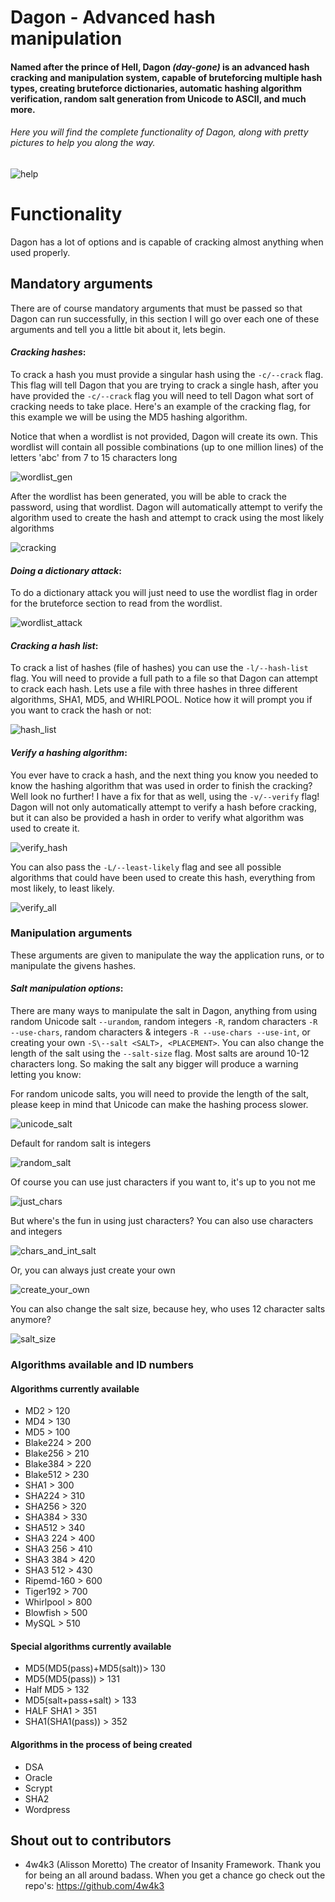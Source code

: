 # Dagon - Advanced hash manipulation
#### Named after the prince of Hell, Dagon *(day-gone)* is an advanced hash cracking and manipulation system, capable of bruteforcing multiple hash types, creating bruteforce dictionaries, automatic hashing algorithm verification, random salt generation from Unicode to ASCII, and much more. 

###### Here you will find the complete functionality of Dagon, along with pretty pictures to help you along the way.

![help](https://cloud.githubusercontent.com/assets/14183473/26105976/e1ba4830-3a09-11e7-8bfd-11e1ae056d49.PNG)

# Functionality

Dagon has a lot of options and is capable of cracking almost anything when used properly.

## Mandatory arguments

There are of course mandatory arguments that must be passed so that Dagon can run successfully, in this section I will go over each one of these arguments and tell you a little bit about it, lets begin.

#### _Cracking hashes_:

To crack a hash you must provide a singular hash using the `-c/--crack` flag. This flag will tell Dagon that you are trying to crack a single hash, after you have provided the `-c/--crack` flag you will need to tell Dagon what sort of cracking needs to take place. Here's an example of the cracking flag, for this example we will be using the MD5 hashing algorithm.

Notice that when a wordlist is not provided, Dagon will create its own. This wordlist will contain all possible combinations (up to one million lines) of the letters 'abc' from 7 to 15 characters long

![wordlist_gen](https://cloud.githubusercontent.com/assets/14183473/26103895/359f712c-3a01-11e7-8d36-55a312da0264.PNG)

After the wordlist has been generated, you will be able to crack the password, using that wordlist. Dagon will automatically attempt to verify the algorithm used to create the hash and attempt to crack using the most likely algorithms

![cracking](https://cloud.githubusercontent.com/assets/14183473/26104116/f8538cda-3a01-11e7-87a7-7136042ffc0e.PNG)

#### _Doing a dictionary attack_:

To do a dictionary attack you will just need to use the wordlist flag in order for the bruteforce section to read from the wordlist. 

![wordlist_attack](https://cloud.githubusercontent.com/assets/14183473/26204867/c28c226a-3ba5-11e7-8e0f-4410d1deb3ef.PNG)

#### _Cracking a hash list_:

To crack a list of hashes (file of hashes) you can use the `-l/--hash-list` flag. You will need to provide a full path to a file so that Dagon can attempt to crack each hash. Lets use a file with three hashes in three different algorithms, SHA1, MD5, and WHIRLPOOL. Notice how it will prompt you if you want to crack the hash or not:

![hash_list](https://cloud.githubusercontent.com/assets/14183473/26104288/c9adf220-3a02-11e7-8879-88a6f2a76a42.PNG)

#### _Verify a hashing algorithm_:

You ever have to crack a hash, and the next thing you know you needed to know the hashing algorithm that was used in order to finish the cracking? Well look no further! I have a fix for that as well, using the `-v/--verify` flag! Dagon will not only automatically attempt to verify a hash before cracking, but it can also be provided a hash in order to verify what algorithm was used to create it.

![verify_hash](https://cloud.githubusercontent.com/assets/14183473/26104876/5c9cad90-3a05-11e7-9055-ef6f2c2ad57c.PNG)

You can also pass the `-L/--least-likely` flag and see all possible algorithms that could have been used to create this hash, everything from most likely, to least likely.

![verify_all](https://cloud.githubusercontent.com/assets/14183473/26104919/860ff9de-3a05-11e7-9ad4-69b43981609a.PNG)

### Manipulation arguments

These arguments are given to manipulate the way the application runs, or to manipulate the givens hashes.

#### _Salt manipulation options_:

There are many ways to manipulate the salt in Dagon, anything from using random Unicode salt `--urandom`, random integers `-R`, random characters `-R --use-chars`, random characters & integers `-R --use-chars --use-int`, or creating your own `-S\--salt <SALT>, <PLACEMENT>`. You can also change the length of the salt using the `--salt-size` flag. Most salts are around 10-12 characters long. So making the salt any bigger will produce a warning letting you know:

For random unicode salts, you will need to provide the length of the salt, please keep in mind that Unicode can make the hashing process slower.

![unicode_salt](https://cloud.githubusercontent.com/assets/14183473/26105454/a32957de-3a07-11e7-93c6-2b728d5b7c20.PNG)

Default for random salt is integers

![random_salt](https://cloud.githubusercontent.com/assets/14183473/26105456/a32a3654-3a07-11e7-93d4-3d7d875f3b52.PNG)

Of course you can use just characters if you want to, it's up to you not me

![just_chars](https://cloud.githubusercontent.com/assets/14183473/26105455/a329fe28-3a07-11e7-9e07-79810de38b02.PNG)

But where's the fun in using just characters? You can also use characters and integers

![chars_and_int_salt](https://cloud.githubusercontent.com/assets/14183473/26105457/a32d1e96-3a07-11e7-9c6a-befa73a75778.PNG)

Or, you can always just create your own

![create_your_own](https://cloud.githubusercontent.com/assets/14183473/26105458/a3fb81e6-3a07-11e7-9f03-d357f2c29600.PNG)

You can also change the salt size, because hey, who uses 12 character salts anymore?

![salt_size](https://cloud.githubusercontent.com/assets/14183473/26105647/5dad0be6-3a08-11e7-8757-bb6bc9e375c2.PNG)

### Algorithms available and ID numbers

#### Algorithms currently available

 - MD2        > 120
 - MD4        > 130
 - MD5        > 100
 - Blake224   > 200
 - Blake256   > 210
 - Blake384   > 220 
 - Blake512   > 230
 - SHA1       > 300
 - SHA224     > 310
 - SHA256     > 320
 - SHA384     > 330
 - SHA512     > 340
 - SHA3 224   > 400
 - SHA3 256   > 410
 - SHA3 384   > 420
 - SHA3 512   > 430
 - Ripemd-160 > 600
 - Tiger192   > 700
 - Whirlpool  > 800
 - Blowfish   > 500
 - MySQL      > 510
 
#### Special algorithms currently available

 - MD5(MD5(pass)+MD5(salt))> 130
 - MD5(MD5(pass))          > 131
 - Half MD5                > 132
 - MD5(salt+pass+salt)     > 133
 - HALF SHA1               > 351
 - SHA1(SHA1(pass))        > 352

#### Algorithms in the process of being created

 - DSA
 - Oracle
 - Scrypt
 - SHA2
 - Wordpress
 
## Shout out to contributors

 - 4w4k3 (Alisson Moretto)
     The creator of Insanity Framework. Thank you for being an all around badass. When you get a chance go check out the repo's: https://github.com/4w4k3
